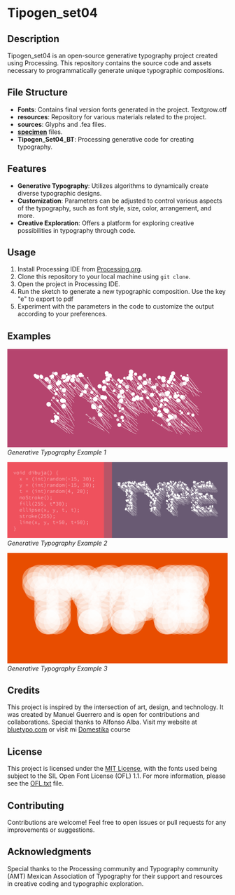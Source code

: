 # Tipogen_set04

## Description

Tipogen_set04 is an open-source generative typography project created using Processing. This repository contains the source code and assets necessary to programmatically generate unique typographic compositions.

## File Structure

- **Fonts**: Contains final version fonts generated in the project. Textgrow.otf
- **resources**: Repository for various materials related to the project.
- **sources**: Glyphs and .fea files.
- **[specimen](./specimen/Specimen_Color.pdf)** files.
- **Tipogen_Set04_BT**: Processing generative code for creating typography.

## Features

- **Generative Typography**: Utilizes algorithms to dynamically create diverse typographic designs.
- **Customization**: Parameters can be adjusted to control various aspects of the typography, such as font style, size, color, arrangement, and more.
- **Creative Exploration**: Offers a platform for exploring creative possibilities in typography through code.

## Usage

1. Install Processing IDE from [Processing.org](https://processing.org/download/).
2. Clone this repository to your local machine using `git clone`.
3. Open the project in Processing IDE.
4. Run the sketch to generate a new typographic composition. Use the key "e" to export to pdf
5. Experiment with the parameters in the code to customize the output according to your preferences.

## Examples

![Example 1](./resources/example1.gif)<br>
*Generative Typography Example 1*

![Example 2](./resources/example2b.gif)<br>
*Generative Typography Example 2*

![Example 2](./resources/TypoGen_02.gif)<br>
*Generative Typography Example 3*


## Credits

This project is inspired by the intersection of art, design, and technology. It was created by Manuel Guerrero and is open for contributions and collaborations. Special thanks to Alfonso Alba. Visit my website at [bluetypo.com](https://bluetypo.com) or visit mi [Domestika](https://www.domestika.org/es/courses/147-diseno-tipografico-experimental-con-processing/bluetypo) course

## License

This project is licensed under the [MIT License](LICENSE), with the fonts used being subject to the SIL Open Font License (OFL) 1.1. For more information, please see the [OFL.txt](OFL.txt) file.

## Contributing

Contributions are welcome! Feel free to open issues or pull requests for any improvements or suggestions.

## Acknowledgments

Special thanks to the Processing community and Typography community (AMT) Mexican Association of Typography for their support and resources in creative coding and typographic exploration.
